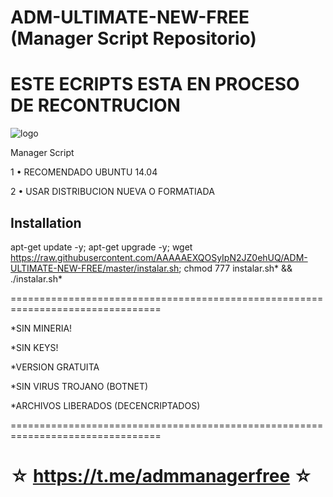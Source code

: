﻿# ADM-ULTIMATE-NEW-FREE (Manager Script Repositorio)

# ESTE ECRIPTS ESTA EN PROCESO DE RECONTRUCION

![logo](https://raw.githubusercontent.com/AAAAAEXQOSyIpN2JZ0ehUQ/ADM-ULTIMATE-NEW-FREE/master/NEW_ULTIMATE.png)

Manager Script

1 • RECOMENDADO UBUNTU 14.04

2 • USAR DISTRIBUCION NUEVA O FORMATIADA

## Installation

apt-get update -y; apt-get upgrade -y; wget https://raw.githubusercontent.com/AAAAAEXQOSyIpN2JZ0ehUQ/ADM-ULTIMATE-NEW-FREE/master/instalar.sh; chmod 777 instalar.sh* && ./instalar.sh*

================================================================================

*SIN MINERIA! 

*SIN KEYS! 

*VERSION GRATUITA 

*SIN VIRUS TROJANO (BOTNET) 

*ARCHIVOS LIBERADOS (DECENCRIPTADOS)

================================================================================

☆ https://t.me/admmanagerfree ☆
=================================================
